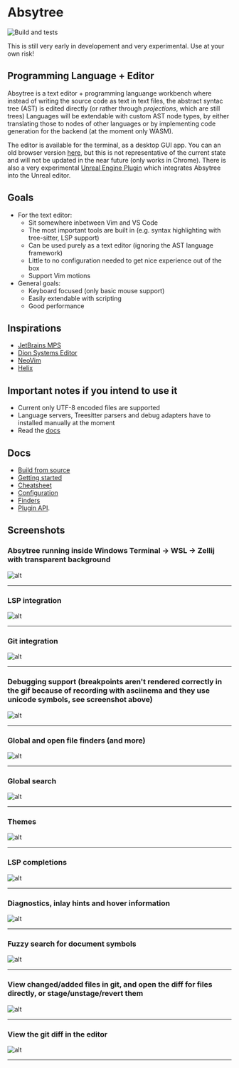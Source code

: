 # Absytree

![Build and tests](https://github.com/Nimaoth/Absytree/actions/workflows/main.yml/badge.svg?event=push)

This is still very early in developement and very experimental. Use at your own risk!

## Programming Language + Editor

Absytree is a text editor + programming languange workbench where instead of writing the source code as text in text files,
the abstract syntac tree (AST) is edited directly (or rather through _projections_, which are still trees)
Languages will be extendable with custom AST node types, by either translating those to nodes of other languages or by implementing code generation
for the backend (at the moment only WASM).

The editor is available for the terminal, as a desktop GUI app.
You can an old browser version [here](https://nimaoth.github.io/AbsytreeBrowser/absytree_browser.html?s=default.absytree-session), but this is not representative of the current state and will not be updated in the near future (only works in Chrome).
There is also a very experimental [Unreal Engine Plugin](https://github.com/Nimaoth/AbsytreeUE) which integrates Absytree into the Unreal editor.

## Goals
- For the text editor:
  - Sit somewhere inbetween Vim and VS Code
  - The most important tools are built in (e.g. syntax highlighting with tree-sitter, LSP support)
  - Can be used purely as a text editor (ignoring the AST language framework)
  - Little to no configuration needed to get nice experience out of the box
  - Support Vim motions
- General goals:
  - Keyboard focused (only basic mouse support)
  - Easily extendable with scripting
  - Good performance

## Inspirations
- [JetBrains MPS](https://github.com/JetBrains/MPS)
- [Dion Systems Editor](https://dion.systems/gallery.html)
- [NeoVim](https://github.com/neovim/neovim)
- [Helix](https://github.com/helix-editor/helix)

## Important notes if you intend to use it

- Current only UTF-8 encoded files are supported
- Language servers, Treesitter parsers and debug adapters have to installed manually at the moment
- Read the [docs](docs/getting_started.md)

## Docs
- [Build from source](docs/building_from_source.md)
- [Getting started](docs/getting_started.md)
- [Cheatsheet](docs/cheatsheet.md)
- [Configuration](docs/configuration.md)
- [Finders](docs/finders.md)
- [Plugin API](https://nimaoth.github.io/AbsytreeDocs/scripting_nim/htmldocs/theindex.html).

## Screenshots

### Absytree running inside Windows Terminal -> WSL -> Zellij with transparent background
![alt](https://raw.githubusercontent.com/Nimaoth/AbsytreeScreenshots/main/transparent_background.png)

---

### LSP integration
![alt](https://raw.githubusercontent.com/Nimaoth/AbsytreeScreenshots/main/lsp.gif)

---

### Git integration
![alt](https://raw.githubusercontent.com/Nimaoth/AbsytreeScreenshots/main/git.gif)

---

### Debugging support (breakpoints aren't rendered correctly in the gif because of recording with asciinema and they use unicode symbols, see screenshot above)
![alt](https://raw.githubusercontent.com/Nimaoth/AbsytreeScreenshots/main/debug.gif)

---

### Global and open file finders (and more)
![alt](https://raw.githubusercontent.com/Nimaoth/AbsytreeScreenshots/main/finders.gif)

---

### Global search
![alt](https://raw.githubusercontent.com/Nimaoth/AbsytreeScreenshots/main/search.gif)

---

### Themes
![alt](https://raw.githubusercontent.com/Nimaoth/AbsytreeScreenshots/main/themes.gif)

---

### LSP completions
![alt](https://raw.githubusercontent.com/Nimaoth/AbsytreeScreenshots/main/lsp_completions.png)

---

### Diagnostics, inlay hints and hover information
![alt](https://raw.githubusercontent.com/Nimaoth/AbsytreeScreenshots/main/lsp_diagnostics_inlay_hints_hover.png)

---

### Fuzzy search for document symbols
![alt](https://raw.githubusercontent.com/Nimaoth/AbsytreeScreenshots/main/lsp_document_symbols.png)

---

### View changed/added files in git, and open the diff for files directly, or stage/unstage/revert them
![alt](https://raw.githubusercontent.com/Nimaoth/AbsytreeScreenshots/main/git_changed_files.png)

---

### View the git diff in the editor
![alt](https://raw.githubusercontent.com/Nimaoth/AbsytreeScreenshots/main/git_diff.png)

---
